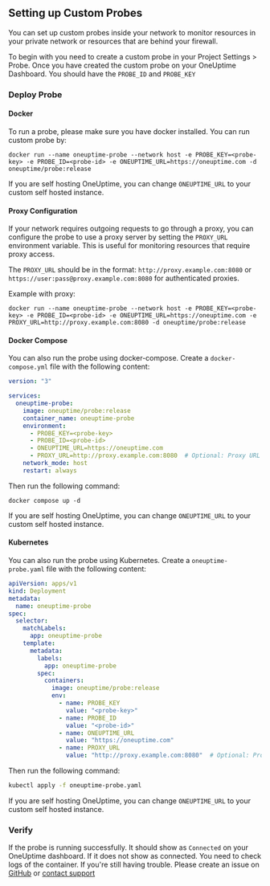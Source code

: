 ## Setting up Custom Probes

You can set up custom probes inside your network to monitor resources in your private network or resources that are behind your firewall.

To begin with you need to create a custom probe in your Project Settings > Probe. Once you have created the custom probe on your OneUptime Dashboard. You should have the `PROBE_ID` and `PROBE_KEY`

### Deploy Probe

#### Docker

To run a probe, please make sure you have docker installed. You can run custom probe by:

```
docker run --name oneuptime-probe --network host -e PROBE_KEY=<probe-key> -e PROBE_ID=<probe-id> -e ONEUPTIME_URL=https://oneuptime.com -d oneuptime/probe:release
```

If you are self hosting OneUptime, you can change `ONEUPTIME_URL` to your custom self hosted instance.

#### Proxy Configuration

If your network requires outgoing requests to go through a proxy, you can configure the probe to use a proxy server by setting the `PROXY_URL` environment variable. This is useful for monitoring resources that require proxy access.

The `PROXY_URL` should be in the format: `http://proxy.example.com:8080` or `https://user:pass@proxy.example.com:8080` for authenticated proxies.

Example with proxy:

```
docker run --name oneuptime-probe --network host -e PROBE_KEY=<probe-key> -e PROBE_ID=<probe-id> -e ONEUPTIME_URL=https://oneuptime.com -e PROXY_URL=http://proxy.example.com:8080 -d oneuptime/probe:release
```

#### Docker Compose

You can also run the probe using docker-compose. Create a `docker-compose.yml` file with the following content:

```yaml
version: "3"

services:
  oneuptime-probe:
    image: oneuptime/probe:release
    container_name: oneuptime-probe
    environment:
      - PROBE_KEY=<probe-key>
      - PROBE_ID=<probe-id>
      - ONEUPTIME_URL=https://oneuptime.com
      - PROXY_URL=http://proxy.example.com:8080  # Optional: Proxy URL for monitoring requests
    network_mode: host
    restart: always
```

Then run the following command:

```
docker compose up -d
```

If you are self hosting OneUptime, you can change `ONEUPTIME_URL` to your custom self hosted instance.

#### Kubernetes

You can also run the probe using Kubernetes. Create a `oneuptime-probe.yaml` file with the following content:

```yaml
apiVersion: apps/v1
kind: Deployment
metadata:
  name: oneuptime-probe
spec:
  selector:
    matchLabels:
      app: oneuptime-probe
    template:
      metadata:
        labels:
          app: oneuptime-probe
        spec:
          containers:
            image: oneuptime/probe:release
            env:
              - name: PROBE_KEY
                value: "<probe-key>"
              - name: PROBE_ID
                value: "<probe-id>"
              - name: ONEUPTIME_URL
                value: "https://oneuptime.com"
              - name: PROXY_URL
                value: "http://proxy.example.com:8080"  # Optional: Proxy URL for monitoring requests
```

Then run the following command:

```bash
kubectl apply -f oneuptime-probe.yaml
```

If you are self hosting OneUptime, you can change `ONEUPTIME_URL` to your custom self hosted instance.


### Verify

If the probe is running successfully. It should show as `Connected` on your OneUptime dashboard. If it does not show as connected. You need to check logs of the container. If you're still having trouble. Please create an issue on [GitHub](https://github.com/oneuptime/oneuptime) or [contact support](https://oneuptime.com/support)